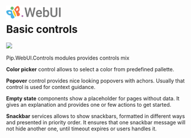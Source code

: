 # <img src="https://github.com/pip-webui/pip-webui/raw/master/doc/Logo.png" alt="Pip.WebUI Logo" style="max-width:30%"> <br/> Basic controls

![](https://img.shields.io/badge/license-MIT-blue.svg)

Pip.WebUI.Controls modules provides controls mix

**Color picker** control allows to select a color from predefined pallette.

**Popover** control provides nice looking popovers with achors. Usually that control is used for context guidance.

**Empty state** components show a placeholder for pages without data. It gives an explanation and provides one or few actions to get started.

**Snackbar** services allows to show snackbars, formatted in different ways and presented in priority order. It ensures that one snackbar message will not hide another one, until timeout expires or users handles it.
